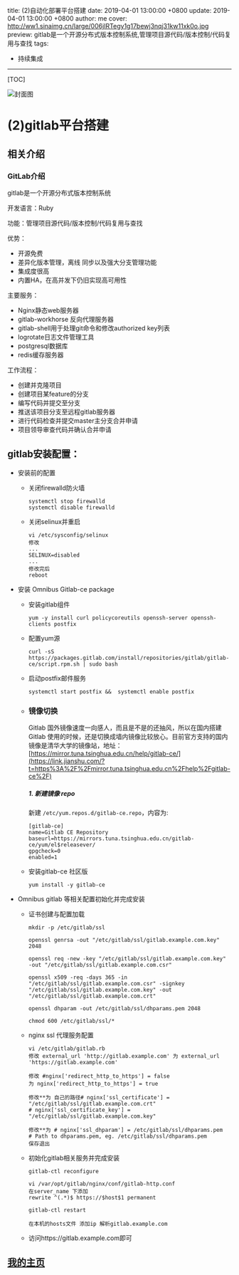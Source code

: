 title:  (2)自动化部署平台搭建
date: 2019-04-01 13:00:00 +0800
update: 2019-04-01 13:00:00 +0800
author: me
cover: http://ww1.sinaimg.cn/large/006jIRTegy1g17bewj3nqj31kw11xk0o.jpg
preview:  gitlab是一个开源分布式版本控制系统,管理项目源代码/版本控制/代码复用与查找
tags:

  -  持续集成

---



[TOC]

![封面图]()

# (2)gitlab平台搭建

## 相关介绍

### GitLab介绍

gitlab是一个开源分布式版本控制系统

开发语言：Ruby

功能：管理项目源代码/版本控制/代码复用与查找

优势：

- 开源免费
- 差异化版本管理，离线 同步以及强大分支管理功能
- 集成度很高
- 内置HA，在高并发下仍旧实现高可用性

主要服务：

- Nginx静态web服务器
- gitlab-workhorse 反向代理服务器
- gitlab-shell用于处理git命令和修改authorized key列表
- logrotate日志文件管理工具
- postgresql数据库
- redis缓存服务器

工作流程：

- 创建并克隆项目
- 创建项目某feature的分支
- 编写代码并提交至分支
- 推送该项目分支至远程gitlab服务器
- 进行代码检查并提交master主分支合并申请
- 项目领导审查代码并确认合并申请

## gitlab安装配置：

- 安装前的配置

  - 关闭firewalld防火墙

    ```shell
    systemctl stop firewalld
    systemctl disable firewalld
    ```

  - 关闭selinux并重启

    ```shell
    vi /etc/sysconfig/selinux
    修改
    ...
    SELINUX=disabled
    ...
    修改完后
    reboot
    ```

- 安装 Omnibus Gitlab-ce package 

  - 安装gitlab组件

    ```shell
    yum -y install curl policycoreutils openssh-server openssh-clients postfix
    ```

  - 配置yum源

    ```shell
    curl -sS https://packages.gitlab.com/install/repositories/gitlab/gitlab-ce/script.rpm.sh | sudo bash
    ```

  - 启动postfix邮件服务

    ```shell
    systemctl start postfix &&	systemctl enable postfix
    ```

  - ### 镜像切换

    Gitlab 国外镜像速度一向感人，而且是不是的还抽风，所以在国内搭建 Gitlab 使用的时候，还是切换成墙内镜像比较放心。目前官方支持的国内镜像是清华大学的镜像站，地址：[https://mirror.tuna.tsinghua.edu.cn/help/gitlab-ce/](https://link.jianshu.com/?t=https%3A%2F%2Fmirror.tuna.tsinghua.edu.cn%2Fhelp%2Fgitlab-ce%2F)

    ##### 1. 新建镜像 repo

    新建 `/etc/yum.repos.d/gitlab-ce.repo`，内容为:

    ```
    [gitlab-ce]
    name=Gitlab CE Repository
    baseurl=https://mirrors.tuna.tsinghua.edu.cn/gitlab-ce/yum/el$releasever/
    gpgcheck=0
    enabled=1
    ```

  - 安装gitlab-ce 社区版

    ```shell
    yum install -y gitlab-ce 
    ```

- Omnibus gitlab 等相关配置初始化并完成安装

  - 证书创建与配置加载

    ```shell
    mkdir -p /etc/gitlab/ssl
    
    openssl genrsa -out "/etc/gitlab/ssl/gitlab.example.com.key" 2048
    
    openssl req -new -key "/etc/gitlab/ssl/gitlab.example.com.key" -out "/etc/gitlab/ssl/gitlab.example.com.csr"
    
    openssl x509 -req -days 365 -in "/etc/gitlab/ssl/gitlab.example.com.csr" -signkey "/etc/gitlab/ssl/gitlab.example.com.key" -out "/etc/gitlab/ssl/gitlab.example.com.crt"
    
    openssl dhparam -out /etc/gitlab/ssl/dhparams.pem 2048
    
    chmod 600 /etc/gitlab/ssl/*
    
    ```

    

  - nginx ssl 代理服务配置

    ```shell
    vi /etc/gitlab/gitlab.rb
    修改 external_url 'http://gitlab.example.com' 为 external_url 'https://gitlab.example.com'
    
    修改 #nginx['redirect_http_to_https'] = false 
    为 nginx['redirect_http_to_https'] = true 
    
    修改**为 自己的路径# nginx['ssl_certificate'] = "/etc/gitlab/ssl/gitlab.example.com.crt"
    # nginx['ssl_certificate_key'] = "/etc/gitlab/ssl/gitlab.example.com.key"
    
    修改**为 # nginx['ssl_dhparam'] = /etc/gitlab/ssl/dhparams.pem  # Path to dhparams.pem, eg. /etc/gitlab/ssl/dhparams.pem
    保存退出
    ```

    

  - 初始化gitlab相关服务并完成安装

    ```shell
    gitlab-ctl reconfigure
    
    vi /var/opt/gitlab/nginx/conf/gitlab-http.conf
    在server_name 下添加
    rewrite ^(.*)$ https://$host$1 permanent
    
    gitlab-ctl restart
    
    在本机的hosts文件 添加ip 解析gitlab.example.com
    ```

  - 访问https://gitlab.example.com即可

## 



## [我的主页](https://suveng.github.io/blog/)



